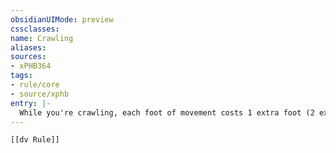 ```yaml
---
obsidianUIMode: preview
cssclasses:
name: Crawling
aliases:
sources:
- xPHB364
tags:
- rule/core
- source/xphb
entry: |-
  While you're crawling, each foot of movement costs 1 extra foot (2 extra feet in [[difficult terrain]]).
---
```


```meta-bind-embed
[[dv Rule]]
```